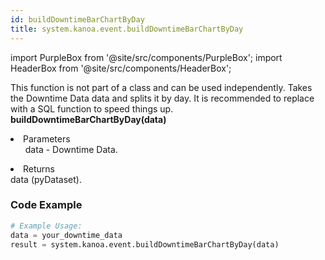 ```yaml
---
id: buildDowntimeBarChartByDay
title: system.kanoa.event.buildDowntimeBarChartByDay
---
```


import PurpleBox from '@site/src/components/PurpleBox';
import HeaderBox from '@site/src/components/HeaderBox';

<PurpleBox>This function is not part of a class and can be used independently.</PurpleBox>
<HeaderBox header="Description">
    Takes the Downtime Data data and splits it by day. It is recommended to replace with a SQL function to speed things up.
</HeaderBox>
<HeaderBox header="Syntax">
    <b>buildDowntimeBarChartByDay(data)</b>
    <li>Parameters <br />
        <ul>
            data - Downtime Data.
        </ul>
    </li>
    <li>Returns <br />
        data (pyDataset).
    </li>
</HeaderBox>

### Code Example

```python
# Example Usage:
data = your_downtime_data
result = system.kanoa.event.buildDowntimeBarChartByDay(data)

